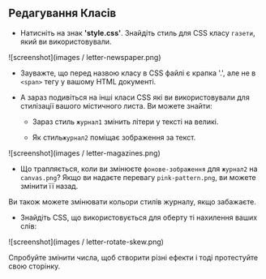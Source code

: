 ## Редагування Класів

+ Натисніть на знак __'style.css'__. Знайдіть стиль для CSS класу `газети`, який ви використовували.

![screenshot](images / letter-newspaper.png)

+ Зауважте, що перед назвою класу в CSS файлі є крапка '.', але не в `<span>` тегу у вашому HTML документі.

+ А зараз подивіться на інші класи CSS які ви використовували для стилізації вашого містичного листа. Ви можете знайти:
    
    + Зараз стиль `журнал1` змінить літери у тексті на великі.
    
    + Як стиль`журнал2` поміщає зображення за текст.

![screenshot](images / letter-magazines.png)

+ Що трапляється, коли ви змінюєте `фонове-зображення` для `журнал2` на `canvas.png`? Якщо ви надаєте перевагу `pink-pattern.png`, ви можете змінити її назад. 

Ви також можете змінювати кольори стилів журналу, якщо забажаєте.

+ Знайдіть CSS, що використовується для оберту ті нахилення ваших слів:

![screenshot](images / letter-rotate-skew.png)

Спробуйте змінити числа, щоб створити різні ефекти і тоді протестуйте свою сторінку.